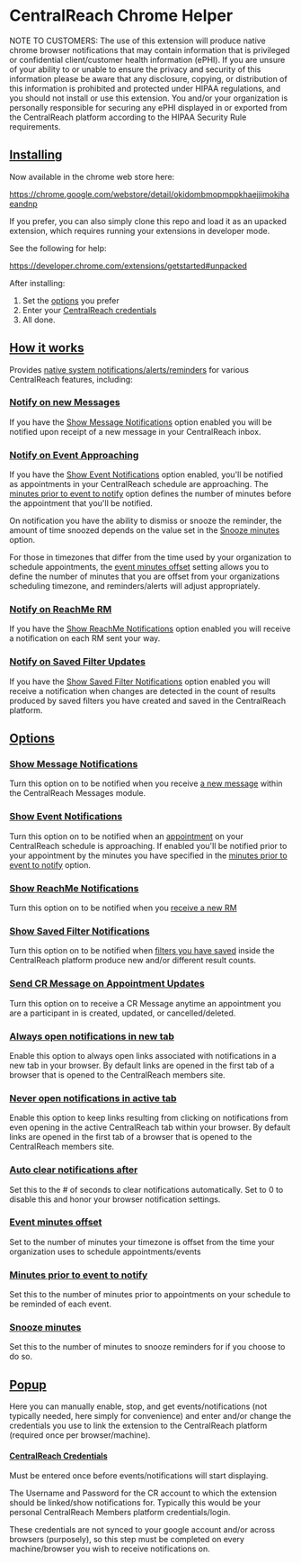 CentralReach Chrome Helper
==============================


NOTE TO CUSTOMERS: The use of this extension will produce native chrome browser notifications that may contain information that is privileged or confidential client/customer health information (ePHI).  If you are unsure of your ability to or unable to ensure the privacy and security of this information please be aware that any disclosure, copying, or distribution of this information is prohibited and protected under HIPAA regulations, and you should not install or use this extension. You and/or your organization is personally responsible for securing any ePHI displayed in or exported from the CentralReach platform according to the HIPAA Security Rule requirements.


## [Installing](#installing)

Now available in the chrome web store here:

https://chrome.google.com/webstore/detail/okidombmopmppkhaejjimokjhaeandnp

If you prefer, you can also simply clone this repo and load it as an upacked extension, which requires running your extensions in developer mode.

See the following for help:

https://developer.chrome.com/extensions/getstarted#unpacked

After installing:
1. Set the [options](#options) you prefer
2. Enter your [CentralReach credentials](#popup)
3. All done.

## [How it works](#how-it-works)

Provides [native system notifications/alerts/reminders](https://developers.google.com/web/updates/2017/04/native-mac-os-notifications) for various CentralReach features, including:

### [Notify on new Messages](#notify-on-new-messages)

If you have the [Show Message Notifications](#show-message-notifications) option enabled you will be notified upon receipt of a new message in your CentralReach inbox.

### [Notify on Event Approaching](#notify-on-event-approaching)

If you have the [Show Event Notifications](#show-event-notifications) option enabled, you'll be notified as appointments in your CentralReach schedule are approaching.  The [minutes prior to event to notify](#minutes-prior-to-event-to-notify) option defines the number of minutes before the appointment that you'll be notified.

On notification you have the ability to dismiss or snooze the reminder, the amount of time snoozed depends on the value set in the [Snooze minutes](#snooze-minutes) option.

For those in timezones that differ from the time used by your organization to schedule appointments, the [event minutes offset](#event-minutes-offset) setting allows you to define the number of minutes that you are offset from your organizations scheduling timezone, and reminders/alerts will adjust appropriately.

### [Notify on ReachMe RM](#notify-on-reachme-rm)

If you have the [Show ReachMe Notifications](#show-reachme-notifications) option enabled you will receive a notification on each RM sent your way.

### [Notify on Saved Filter Updates](#notify-on-saved-filter-updates)

If you have the [Show Saved Filter Notifications](#show-saved-filter-notifications) option enabled you will receive a notification when changes are detected in the count of results produced by saved filters you have created and saved in the CentralReach platform.


## [Options](#options)

### [Show Message Notifications](#show-message-notifications) 

Turn this option on to be notified when you receive [a new message](#notify-on-new-messages) within the CentralReach Messages module. 

### [Show Event Notifications](#show-event-notifications) 

Turn this option on to be notified when an [appointment](#notify-on-event-approaching) on your CentralReach schedule is approaching.  If enabled you'll be notified prior to your appointment by the minutes you have specified in the [minutes prior to event to notify](#minutes-prior-to-event-to-notify) option.

### [Show ReachMe Notifications](#show-reachme-notifications) 

Turn this option on to be notified when you [receive a new RM](#notify-on-reachme-rm)

### [Show Saved Filter Notifications](#show-saved-filter-notifications) 

Turn this option on to be notified when [filters you have saved](#notify-on-saved-filter-updates) inside the CentralReach platform produce new and/or different result counts.

### [Send CR Message on Appointment Updates](#send-cr-message-on-appointment-updates)

Turn this option on to receive a CR Message anytime an appointment you are a participant in is created, updated, or cancelled/deleted.

### [Always open notifications in new tab](#always-open-notifications-in-new-tab)

Enable this option to always open links associated with notifications in a new tab in your browser. By default links are opened in the first tab of a browser that is opened to the CentralReach members site.

### [Never open notifications in active tab](#never-open-notifications-in-active-tab)

Enable this option to keep links resulting from clicking on notifications from even opening in the active CentralReach tab within your browser. By default links are opened in the first tab of a browser that is opened to the CentralReach members site.

### [Auto clear notifications after](#auto-clear-notifications-after)

Set this to the # of seconds to clear notifications automatically.  Set to 0 to disable this and honor your browser notification settings.

### [Event minutes offset](#event-minutes-offset)

Set to the number of minutes your timezone is offset from the time your organization uses to schedule appointments/events

### [Minutes prior to event to notify](#minutes-prior-to-event-to-notify)

Set this to the number of minutes prior to appointments on your schedule to be reminded of each event.

### [Snooze minutes](#snooze-minutes)

Set this to the number of minutes to snooze reminders for if you choose to do so.

## [Popup](#popup)

Here you can manually enable, stop, and get events/notifications (not typically needed, here simply for convenience) and enter and/or change the credentials you use to link the extension to the CentralReach platform (required once per browser/machine).

#### [CentralReach Credentials](#centralreach-credentials)

Must be entered once before events/notifications will start displaying. 

The Username and Password for the CR account to which the extension should be linked/show notifications for. Typically this would be your personal CentralReach Members platform credentials/login.

These credentials are not synced to your google account and/or across browsers (purposely), so this step must be completed on every machine/browser you wish to receive notifications on.

